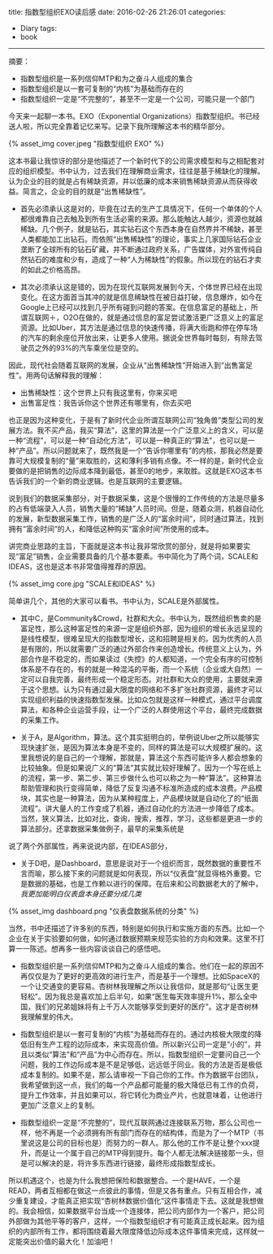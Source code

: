 title: 指数型组织EXO读后感
date: 2016-02-26 21:26:01
categories:
- Diary
tags:
- book
---
摘要：

+	指数型组织是一系列信仰MTP和为之奋斗人组成的集合
+	指数型组织是以一套可复制的“内核”为基础而存在的
+	指数型组织一定是“不完整的”，甚至不一定是一个公司，可能只是一个部门


今天来一起聊一本书。EXO（Exponential Organizations）指数型组织。书已经送人啦，所以完全靠着记忆来写。记录下我所理解这本书的精华部分。

{% asset_img cover.jpeg "指数型组织 EXO" %}

这本书最让我惊讶的部分是他描述了一个新时代下的公司需求模型和与之相配套对应的组织模型。书中认为，过去我们在理解商业需求，往往是基于稀缺化的理解。认为企业的目的就是占有稀缺资源，并以低廉的成本来销售稀缺资源从而获得收益。简言之，企业的目的就是“出售稀缺性”。

+	首先必须承认这是对的，毕竟在过去的生产工具情况下，任何一个单体的个人都很难靠自己去触及到所有生活必需的来源。那么能触达人越少，资源也就越稀缺。几个例子，就是钻石，其实钻石这个东西本身在自然界并不稀缺，甚至人类都能加工出钻石。而依照“出售稀缺性”的理论，事实上几家国际钻石企业垄断了全球所有的钻石矿藏，并不断通过政府关系，广告媒体，对外宣传纯自然钻石的难度和少有，造成了一种“人为稀缺性”的假象。所以现在的钻石才卖的如此之价格高昂。

+	其次必须承认这是错的，因为在现代互联网发展到今天，个体世界已经在出现变化。在这方面首当其冲的就是信息稀缺性在被日益打破，信息爆炸，如今在Google上已经可以找到几乎所有碰到问题的答案。在信息富足的基础上，所谓互联网＋，O2O在做的，就是通过信息的富足尝试激活更广泛意义上的富足资源。比如Uber，其方法是通过信息的快速传播，将满大街跑和停在停车场的汽车的剩余座位开放出来，让更多人使用。据说全世界每时每刻，有除去驾驶员之外的93%的汽车乘坐位是空的。

因此，现代社会随着互联网的发展，企业从“出售稀缺性”开始进入到“出售富足性”。用两句话解释我的理解：

*	出售稀缺性：这个世界上只有我这里有，你来买吧
*	出售富足性：我告诉你这个世界还有哪里有，你去买吧

也正是因为这种变化，于是有了新时代企业所谓互联网公司“独角兽”类型公司的发展方法。我不买产品，我买“算法”，这里的算法是一个广泛意义上的含义，可以是一种“流程”，可以是一种“自动化方法”，可以是一种真正的“算法”，也可以是一种“产品”。所以问题就来了，既然我是一个“告诉你哪里有”的内核，那我必然是要靠可大规模复制的“量”来取胜的，这和薄利多销有点像。不一样的是，新时代企业要做的是把销售的边际成本降到最低，甚至0的地步，来取胜。这就是EXO这本书告诉我们的一个新的商业逻辑。也是互联网的主要逻辑。

说到我们的数据采集部分，对于数据采集，这是个很慢的工作传统的方法是尽量多的占有低端录入人员，销售大量的“稀缺”人员时间。但是，随着众测，机器自动化的发展，新型数据采集工作，销售的是广泛人的“富余时间”，同时通过算法，找到拥有“富余时间”的人，和降低这种购买“富余时间”所使用的成本。

讲完商业思路的主旨，下面就是这本书让我非常欣赏的部分，就是将如果要实现“富足”销售，企业需要具备的几个基本要素。书中简化为了两个词，SCALE和IDEAS，这也是这本书非常值得推荐的原因。

{% asset_img core.jpg "SCALE和IDEAS" %}

简单讲几个，其他的大家可以看书。书中认为，SCALE是外部属性。

+	其中C，是Community&Crowd，社群和大众。书中认为，既然组织售卖的是富足性，那么这种富足性的来源一定是组织外部，因为组织的增长永远呈现的是线性模型，很难呈现大的指数型增长，这和招聘是相关的。因为优秀的人员是有限的，所以就需要广泛的通过外部合作来创造增长。传统意义上认为，外部合作是不稳定的，而如果读过《失控》的人都知道，一个完全有序的可控制体系是不存在的，有的就是一种混沌的平衡，而一个系统（企业或大自然）一定可以自我完善，最终形成一个稳定形态。对社群和大众的使用，主要就来源于这个思想。认为只有通过最大限度的网络和不多扩张社群资源，最终才可以实现组织利益的快速指数型发展。比如众包就是这样一种模式，通过平台调度算法，和各种企业运营手段，让一个广泛的人群使用这个平台，最终完成数据的采集工作。

+	关于A，是Algorithm，算法。这个其实挺明白的，举例说Uber之所以能够实现快速扩张，是因为算法本身是不变的，同样的算法是可以大规模扩展的。这里我想说的是自己的一个理解，那就是，算法这个东西可能许多人都会想象的比较抽象。但是如果说广义的“算法”其实就比较好理解了。因为一个写在纸上的流程，第一步、第二步、第三步做什么也可以称之为一种“算法”。这种算法帮助管理和执行变得简单，降低了反复沟通不标准所造成的成本浪费。产品模块，其实也是一种算法，因为从某种程度上，产品模块就是自动化了的“纸面流程”。讲大量人的工作变成了机器，通过自动化的方法进一步降低了成本。当然，狭义算法，比如对比，查询，搜索，推荐，学习，这些都是更进一步的算法部分。还拿数据采集做例子，最早的采集系统是

说了两个外部属性，再来说说内部，在IDEAS部分，

+	关于D吧，是Dashboard，意思是说对于一个组织而言，既然数据的重要性不言而喻，那么接下来的问题就是如何表现，所以“仪表盘”就显得格外重要。它是数据的基础，也是工作赖以进行的保障。在后来和公司数据老大的了解中，*我更加能明白仪表盘本身还要分成几类*

{% asset_img dashboard.png "仪表盘数据系统的分类" %}

当然，书中还描述了许多别的东西，特别是如何执行和实施方面的东西。比如一个企业在关于实验要如何做，如何通过数据预期来规范实验的方向和效果。这里不打算一一陈述。想再多一些内容谈谈自己的感悟吧。

+	指数型组织是一系列信仰MTP和为之奋斗人组成的集合。他们在一起的原因不再仅仅是为了更好的更高效的进行生产，而是基于一个理想。比如SpaceX的一个让交通变的更容易。杏树林我理解之所以让我信仰，就是那句“让医生更轻松”。因为我总是喜欢加上后半句，如果“医生每天效率提升1%，那么全中国，我们的兄弟姐妹将有上千万人次能够享受到更好的医疗”。这才是杏树林我理解里的伟大。

+	指数型组织是以一套可复制的“内核”为基础而存在的。通过内核极大限度的降低旧有生产工程的边际成本，来实现高价值。所以新兴公司一定是“小的”，并且以类似“算法”和“产品”为中心而存在。所以，指数型组织一定要问自己一个问题，我的工作边际成本是不是足够低，远远低于同业。我的方法是否是极低成本复制的。如果不是，那么请审视一下自己你的工作。作为数据平台团队，我希望做到这一点，我们的每一个产品都可能量的极大降低已有工作的负荷，提升工作效率，并且如果可以，将它转化为商业产片，也就意味着，让他进行更加广泛意义上的复制。

+	指数型组织一定是“不完整的”，现代互联网通过连接联系万物，那么公司也一样，他不再是一个必须拥有所有部门而存在的结构体，而是为了一个MTP（书里说这是公司的目标也是）而努力的一群人。那么他的工作不是让整个xxx提升，而是让一个属于自己的MTP得到提升。每个人都无法解决链接那一头，但是可以解决的是，将许多东西进行链接，最终形成指数型成长。

所以机遇这个，也是为什么我想把保险和数据整合。一个是HAVE，一个是READ，两者互相都在做这一点彼此的事情，但是又各有重点。只有互相合作，减少重复建设，才能真正把实现“杏树林数据价值化”这件事情走下去。这就是我想做的。我会相信，如果数据平台当成一个连接体，把公司内部作为一个客户，把公司外部做为其他平等的客户，这样，一个指数型组织才有可能真正成长起来。因为组织的内部所有工作，都将围绕着最大限度降低边际成本这件事情来完成，这样就一定能突出价值的最大化！加油吧！

